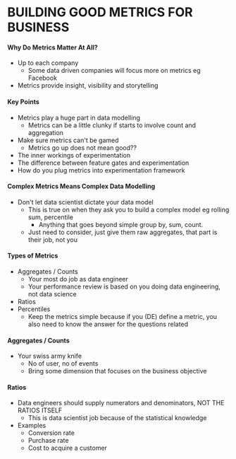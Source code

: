 # BUILDING GOOD METRICS FOR BUSINESS

#### Why Do Metrics Matter At All?
- Up to each company
    - Some data driven companies will focus more on metrics eg Facebook
- Metrics provide insight, visibility and storytelling

#### Key Points
- Metrics play a huge part in data modelling
    - Metrics can be a little clunky if starts to involve count and aggregation
- Make sure metrics can't be gamed
    - Metrics go up does not mean good??
- The inner workings of experimentation
- The difference between feature gates and experimentation
- How do you plug metrics into experimentation framework

#### Complex Metrics Means Complex Data Modelling
- Don't let data scientist dictate your data model
    - This is true on when they ask you to build a complex model eg rolling sum, percentile
        - Anything that goes beyond simple group by, sum, count.
    - Just need to consider, just give them raw aggregates, that part is their job, not you

#### Types of Metrics
- Aggregates / Counts
    - Your most do job as data engineer
    - Your performance review is based on you doing data engineering, not data science 
- Ratios
- Percentiles
    - Keep the metrics simple because if you (DE) define a metric, you also need to know the answer for the questions related

#### Aggregates / Counts
- Your swiss army knife
    - No of user, no of events
    - Bring some dimension that focuses on the business objective

#### Ratios
- Data engineers should supply numerators and denominators, NOT THE RATIOS ITSELF
    - This is data scientist job because of the statistical knowledge
- Examples
    - Conversion rate
    - Purchase rate
    - Cost to acquire a customer